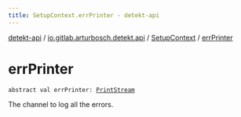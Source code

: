 ```yaml
---
title: SetupContext.errPrinter - detekt-api
---
```


[detekt-api](../../index.html) / [io.gitlab.arturbosch.detekt.api](../index.html) / [SetupContext](index.html) / [errPrinter](./err-printer.html)

# errPrinter

`abstract val errPrinter: `[`PrintStream`](https://docs.oracle.com/javase/8/docs/api/java/io/PrintStream.html)

The channel to log all the errors.

